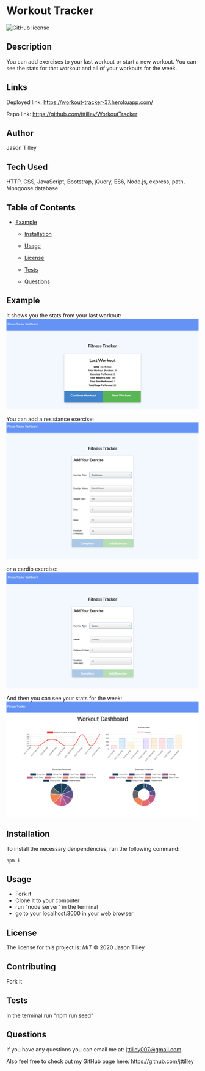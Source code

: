 # Workout Tracker

![GitHub license](https://img.shields.io/badge/License-MIT-blue.svg)

## Description
You can add exercises to your last workout or start a new workout. You can see the stats for that workout and all of your workouts for the week. 

## Links
Deployed link: https://workout-tracker-37.herokuapp.com/

Repo link: https://github.com/jttilley/WorkoutTracker

## Author
Jason Tilley

## Tech Used
HTTP, CSS, JavaScript, Bootstrap, jQuery, ES6, Node.js, express, path, Mongoose database

## Table of Contents
* [Example](#example)
  
  
  * [Installation](#installation)
  
  * [Usage](#usage)
  
  * [License](#license)

  * [Tests](#tests)
  
  * [Questions](#questions)
    

## Example
It shows you the stats from your last workout:
![start](./public/images/Last_Workout.png)

You can add a resistance exercise:
![resistance](./public/images/Resistance.png)

or a cardio exercise:
![cardio](./public/images/Cardio.png)

And then you can see your stats for the week:
![stats](./public/images/Stats.png)

## Installation
To install the necessary denpendencies, run the following command:
```
npm i
```

## Usage
* Fork it
* Clone it to your computer
* run "node server" in the terminal
* go to your localhost:3000 in your web browser

## License
The license for this project is: *MIT* ©  2020 Jason Tilley
  

## Contributing
Fork it

## Tests
In the terminal run "npm run seed"

## Questions
If you have any questions you can email me at: jttilley007@gmail.com

Also feel free to check out my GitHub page here: https://github.com/jttilley
  

